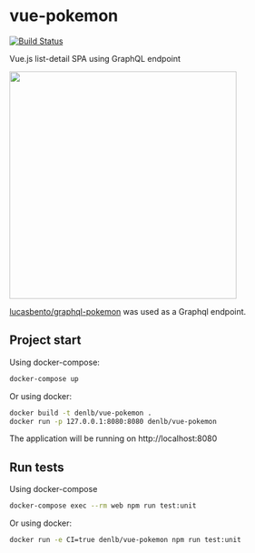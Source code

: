 # vue-pokemon
[![Build Status](https://travis-ci.org/denlb/vue-pokemon.svg?branch=master)](https://travis-ci.org/denlb/vue-pokemon)

Vue.js list-detail SPA using GraphQL endpoint


<img src="https://user-images.githubusercontent.com/7160998/64905474-a114ee80-d6e1-11e9-8895-3a0a99fcfad4.png" width="400">

<a href="https://github.com/lucasbento/graphql-pokemon">lucasbento/graphql-pokemon</a> was used as a Graphql endpoint.

## Project start

Using docker-compose:
```bash
docker-compose up
```

Or using docker:
```bash
docker build -t denlb/vue-pokemon .
docker run -p 127.0.0.1:8080:8080 denlb/vue-pokemon
```

The application will be running on http://localhost:8080

## Run tests

Using docker-compose
```bash
docker-compose exec --rm web npm run test:unit
```

Or using docker:
```bash
docker run -e CI=true denlb/vue-pokemon npm run test:unit
```
